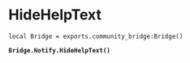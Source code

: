 # HideHelpText



<pre class="language-lua"><code class="lang-lua">local Bridge = exports.community_bridge:Bridge()

<strong>Bridge.Notify.HideHelpText()
</strong>
</code></pre>
